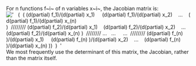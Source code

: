 For n functions f~i~ of n variables x~i~, the Jacobian matrix is:
!['   (  ( (d(partial) f\_1)/(d(partial) x\_1)     (d(partial) f\_1)/(d(partial) x\_2)    ...    (d(partial) f\_1)/(d(partial) x\_(n)
)  //////// (d(partial) f\_2)/(d(partial) x\_1)    (d(partial) f\_2)/(d(partial) x\_2)    ...    (d(partial) f\_2)/(d(partial) x\_(n)
)  //////// ...   ...     ...  //////// (d(partial) f\_(n)
)/(d(partial) x\_1)     (d(partial) f\_(n)
)/(d(partial) x\_2)    ...    (d(partial) f\_(n) )/(d(partial) x\_(n)
))  )  '](../dictionary/equation_images/3648.1..png) We most frequently
use the determinant of this matrix, the Jacobian, rather than the matrix
itself.
